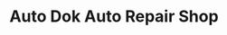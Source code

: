 ---
title: "Auto Dok Auto Repair Shop"
url: /cagayan-de-oro/auto-dok-auto-repair-shop/
shop: Autowerkstatt
---